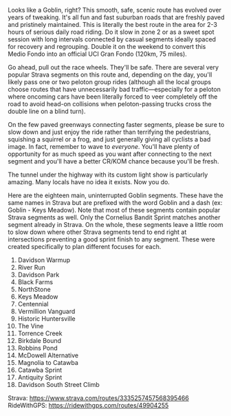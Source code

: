 Looks like a Goblin, right? This smooth, safe, scenic route has evolved over years of tweaking. It's all fun and fast suburban roads that are freshly paved and pristinely maintained. This is literally the best route in the area for 2-3 hours of serious daily road riding. Do it slow in zone 2 or as a sweet spot session with long intervals connected by casual segments ideally spaced for recovery and regrouping. Double it on the weekend to convert this Medio Fondo into an official UCI Gran Fondo (120km, 75 miles).

Go ahead, pull out the race wheels. They'll be safe. There are several very popular Strava segments on this route and, depending on the day, you'll likely pass one or two peloton group rides (although all the local groups choose routes that have unnecessarily bad traffic—especially for a peloton where oncoming cars have been literally forced to veer completely off the road to avoid head-on collisions when peloton-passing trucks cross the double line on a blind turn).

On the few paved greenways connecting faster segments, please be sure to slow down and just enjoy the ride rather than terrifying the pedestrians, squishing a squirrel or a frog, and just generally giving all cyclists a bad image. In fact, remember to wave to _everyone_. You'll have plenty of opportunity for as much speed as you want after connecting to the next segment and you'll have a better CR/KOM chance because you'll be fresh.

The tunnel under the highway with its custom light show is particularly amazing. Many locals have no idea it exists. Now you do.

Here are the eighteen main, uninterrupted Goblin segments. These have the same names in Strava but are prefixed with the word Goblin and a dash (ex: Goblin - Keys Meadow). Note that most of these segments contain popular Strava segments as well. Only the Cornelius Bandit Sprint matches another segment already in Strava. On the whole, these segments leave a little room to slow down where other Strava segments tend to end right at intersections preventing a good sprint finish to any segment. These were created specifically to plan different focuses for each.

1. Davidson Warmup
2. River Run
3. Davidson Park
4. Black Farms
5. NorthStone
6. Keys Meadow
7. Centennial
8. Vermillion Vanguard
9. Historic Huntersville
10. The Vine
11. Torrence Creek
12. Birkdale Bound
13. Robbins Pond
14. McDowell Alternative
15. Magnolia to Catawba
16. Catawba Sprint
17. Antiquity Sprint
18. Davidson South Street Climb

Strava: https://www.strava.com/routes/3335257457568395466
RideWithGPS: https://ridewithgps.com/routes/49904255